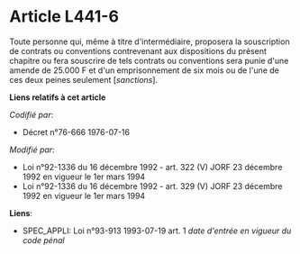 # Article L441-6

Toute personne qui, même à titre d'intermédiaire, proposera la souscription de contrats ou conventions contrevenant aux
dispositions du présent chapitre ou fera souscrire de tels contrats ou conventions sera punie d'une amende de 25.000 F et
d'un emprisonnement de six mois ou de l'une de ces deux peines seulement [*sanctions*].

**Liens relatifs à cet article**

_Codifié par_:

  - Décret n°76-666 1976-07-16

_Modifié par_:

  - Loi n°92-1336 du 16 décembre 1992 - art. 322 (V) JORF 23 décembre 1992 en vigueur le 1er mars 1994
  - Loi n°92-1336 du 16 décembre 1992 - art. 329 (V) JORF 23 décembre 1992 en vigueur le 1er mars 1994

**Liens**:

  - SPEC_APPLI: Loi n°93-913 1993-07-19 art. 1 *date d'entrée en vigueur du code pénal*
